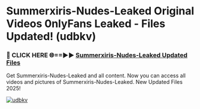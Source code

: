 # Summerxiris-Nudes-Leaked Original Videos 0nlyFans Leaked - Files Updated! (udbkv)

<h3>🔴 CLICK HERE 🌐==►► <a href="https://tinyurl.com/5h6xmrr3" rel="nofollow">Summerxiris-Nudes-Leaked Updated Files</a></h3>

Get Summerxiris-Nudes-Leaked and all content. Now you can access all videos and pictures of Summerxiris-Nudes-Leaked. New Updated Files 2025!

[![udbkv](https://i.imgur.com/KVD873Z.gif)](https://tinyurl.com/5h6xmrr3)
